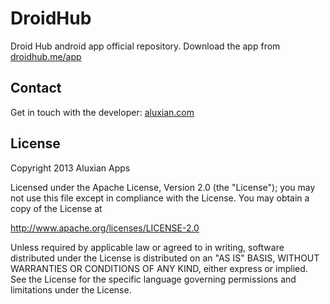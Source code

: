 # DroidHub

Droid Hub android app official repository. Download the app from [droidhub.me/app](http://droidhub.me/app)

## Contact
Get in touch with the developer: [aluxian.com](http://www.aluxian.com)

## License
Copyright 2013 Aluxian Apps

Licensed under the Apache License, Version 2.0 (the "License");
you may not use this file except in compliance with the License.
You may obtain a copy of the License at

 <a href="http://www.apache.org/licenses/LICENSE-2.0" style="cursor:hand;display:inline !important;">http://www.apache.org/licenses/LICENSE-2.0</a>

Unless required by applicable law or agreed to in writing, software
distributed under the License is distributed on an "AS IS" BASIS,
WITHOUT WARRANTIES OR CONDITIONS OF ANY KIND, either express or implied.
See the License for the specific language governing permissions and
limitations under the License.